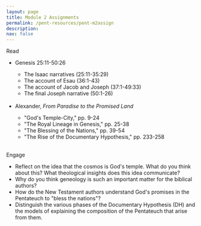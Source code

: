 ```yaml
---
layout: page
title: Module 2 Assignments
permalink: /pent-resources/pent-m2assign
description: 
nav: false
---
```


<!-- Read -->
<div class="row"> 
    <div class="col-sm-2">
      <span class="badge badge-module">Read</span>
    </div>
    <div class="col-sm">
      <ul>
        <li> Genesis 25:11-50:26 </li>
        <ul>
          <li> The Isaac narratives (25:11-35:29) </li>
          <li> The account of Esau (36:1-43)</li>
          <li> The account of Jacob and Joseph (37:1-49:33) </li>
          <li> The final Joseph narrative (50:1-26)</li>
        </ul>
        <br>
        <li> Alexander, <em>From Paradise to the Promised Land</em></li>
        <ul>
          <li> "God's Temple-City," pp. 9-24 </li>
          <li> "The Royal Lineage in Genesis," pp. 25-38 </li>
          <li> "The Blessing of the Nations," pp. 39-54 </li>
          <li> "The Rise of the Documentary Hypothesis," pp. 233-258</li>
        </ul>  
      </ul>
    </div>
</div>
&nbsp;
<!-- Engage -->
<div class="row">
    <div class="col-sm-2">
        <span class="badge badge-module">Engage</span>
    </div>
    <div class="col-sm">
      <ul>
        <li> Reflect on the idea that the cosmos is God's temple. What do you think about this? What theological insights does this idea communicate?</li>
        <li> Why do you think geneology is such an important matter for the biblical authors?</li>
        <li> How do the New Testament authors understand God's promises in the Pentateuch to "bless the nations"?</li>
        <li> Distinguish the various phases of the Documentary Hypothesis (DH) and the models of explaining the composition of the Pentateuch that arise from them.</li>
	  </ul>
    </div>
</div>